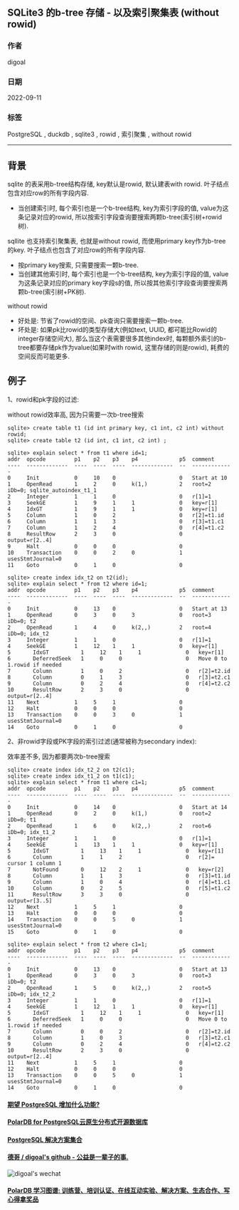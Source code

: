 ## SQLite3 的b-tree 存储 - 以及索引聚集表 (without rowid)       
                                              
### 作者                                              
digoal                                 
                                              
### 日期                                              
2022-09-11                                              
                                              
### 标签                                              
PostgreSQL , duckdb , sqlite3 , rowid , 索引聚集 , without rowid                 
                                  
----                                              
                                              
## 背景     
sqlite 的表采用b-tree结构存储, key默认是rowid, 默认建表with rowid.  叶子结点包含对应row的所有字段内容.   
- 当创建索引时, 每个索引也是一个b-tree结构, key为索引字段的值, value为这条记录对应的rowid, 所以按索引字段查询要搜索两颗b-tree(索引树+rowid树).  
  
sqllite 也支持索引聚集表, 也就是without rowid, 而使用primary key作为b-tree的key. 叶子结点也包含了对应row的所有字段内容.   
- 按primary key搜索, 只需要搜索一颗b-tree.   
- 当创建其他索引时, 每个索引也是一个b-tree结构, key为索引字段的值, value为这条记录对应的primary key字段s的值, 所以按其他索引字段查询要搜索两颗b-tree(索引树+PK树).  
  
without rowid  
- 好处是: 节省了rowid的空间、pk查询只需要搜索一颗b-tree.   
- 坏处是: 如果pk比rowid的类型存储大(例如text, UUID, 都可能比Rowid的integer存储空间大), 那么当这个表需要很多其他index时, 每颗额外索引的b-tree都要存储pk作为value(如果时with rowid, 这里存储的则是rowid), 耗费的空间反而可能更多.   
  
## 例子  
1、rowid和pk字段的过滤:  
  
without rowid效率高, 因为只需要一次b-tree搜索  
  
```  
sqlite> create table t1 (id int primary key, c1 int, c2 int) without rowid;  
sqlite> create table t2 (id int, c1 int, c2 int) ;  
  
sqlite> explain select * from t1 where id=1;  
addr  opcode         p1    p2    p3    p4             p5  comment        
----  -------------  ----  ----  ----  -------------  --  -------------  
0     Init           0     10    0                    0   Start at 10  
1     OpenRead       1     2     0     k(1,)          2   root=2 iDb=0; sqlite_autoindex_t1_1  
2     Integer        1     1     0                    0   r[1]=1  
3     SeekGE         1     9     1     1              0   key=r[1]  
4     IdxGT          1     9     1     1              0   key=r[1]  
5     Column         1     0     2                    0   r[2]=t1.id  
6     Column         1     1     3                    0   r[3]=t1.c1  
7     Column         1     2     4                    0   r[4]=t1.c2  
8     ResultRow      2     3     0                    0   output=r[2..4]  
9     Halt           0     0     0                    0     
10    Transaction    0     0     2     0              1   usesStmtJournal=0  
11    Goto           0     1     0                    0     
  
sqlite> create index idx_t2 on t2(id);  
sqlite> explain select * from t2 where id=1;  
addr  opcode         p1    p2    p3    p4             p5  comment        
----  -------------  ----  ----  ----  -------------  --  -------------  
0     Init           0     13    0                    0   Start at 13  
1     OpenRead       0     3     0     3              0   root=3 iDb=0; t2  
2     OpenRead       1     4     0     k(2,,)         2   root=4 iDb=0; idx_t2  
3     Integer        1     1     0                    0   r[1]=1  
4     SeekGE         1     12    1     1              0   key=r[1]  
5       IdxGT          1     12    1     1              0   key=r[1]  
6       DeferredSeek   1     0     0                    0   Move 0 to 1.rowid if needed  
7       Column         1     0     2                    0   r[2]=t2.id  
8       Column         0     1     3                    0   r[3]=t2.c1  
9       Column         0     2     4                    0   r[4]=t2.c2  
10      ResultRow      2     3     0                    0   output=r[2..4]  
11    Next           1     5     1                    0     
12    Halt           0     0     0                    0     
13    Transaction    0     0     3     0              1   usesStmtJournal=0  
14    Goto           0     1     0                    0   
```  
  
2、非rowid字段或PK字段的索引过滤(通常被称为secondary index):  
  
效率差不多, 因为都要两次b-tree搜索  
  
```  
sqlite> create index idx_t2_2 on t2(c1);  
sqlite> create index idx_t1_2 on t1(c1);  
sqlite> explain select * from t1 where c1=1;  
addr  opcode         p1    p2    p3    p4             p5  comment        
----  -------------  ----  ----  ----  -------------  --  -------------  
0     Init           0     14    0                    0   Start at 14  
1     OpenRead       0     2     0     k(1,)          0   root=2 iDb=0; t1  
2     OpenRead       1     6     0     k(2,,)         2   root=6 iDb=0; idx_t1_2  
3     Integer        1     1     0                    0   r[1]=1  
4     SeekGE         1     13    1     1              0   key=r[1]  
5       IdxGT          1     13    1     1              0   key=r[1]  
6       Column         1     1     2                    0   r[2]= cursor 1 column 1  
7       NotFound       0     12    2     1              0   key=r[2]  
8       Column         1     1     3                    0   r[3]=t1.id  
9       Column         1     0     4                    0   r[4]=t1.c1  
10      Column         0     2     5                    0   r[5]=t1.c2  
11      ResultRow      3     3     0                    0   output=r[3..5]  
12    Next           1     5     1                    0     
13    Halt           0     0     0                    0     
14    Transaction    0     0     5     0              1   usesStmtJournal=0  
15    Goto           0     1     0                    0     
  
sqlite> explain select * from t2 where c1=1;  
addr  opcode         p1    p2    p3    p4             p5  comment        
----  -------------  ----  ----  ----  -------------  --  -------------  
0     Init           0     13    0                    0   Start at 13  
1     OpenRead       0     3     0     3              0   root=3 iDb=0; t2  
2     OpenRead       1     5     0     k(2,,)         2   root=5 iDb=0; idx_t2_2  
3     Integer        1     1     0                    0   r[1]=1  
4     SeekGE         1     12    1     1              0   key=r[1]  
5       IdxGT          1     12    1     1              0   key=r[1]  
6       DeferredSeek   1     0     0                    0   Move 0 to 1.rowid if needed  
7       Column         0     0     2                    0   r[2]=t2.id  
8       Column         1     0     3                    0   r[3]=t2.c1  
9       Column         0     2     4                    0   r[4]=t2.c2  
10      ResultRow      2     3     0                    0   output=r[2..4]  
11    Next           1     5     1                    0     
12    Halt           0     0     0                    0     
13    Transaction    0     0     5     0              1   usesStmtJournal=0  
14    Goto           0     1     0                    0     
```  
  
  
#### [期望 PostgreSQL 增加什么功能?](https://github.com/digoal/blog/issues/76 "269ac3d1c492e938c0191101c7238216")
  
  
#### [PolarDB for PostgreSQL云原生分布式开源数据库](https://github.com/ApsaraDB/PolarDB-for-PostgreSQL "57258f76c37864c6e6d23383d05714ea")
  
  
#### [PostgreSQL 解决方案集合](https://yq.aliyun.com/topic/118 "40cff096e9ed7122c512b35d8561d9c8")
  
  
#### [德哥 / digoal's github - 公益是一辈子的事.](https://github.com/digoal/blog/blob/master/README.md "22709685feb7cab07d30f30387f0a9ae")
  
  
![digoal's wechat](../pic/digoal_weixin.jpg "f7ad92eeba24523fd47a6e1a0e691b59")
  
  
#### [PolarDB 学习图谱: 训练营、培训认证、在线互动实验、解决方案、生态合作、写心得拿奖品](https://www.aliyun.com/database/openpolardb/activity "8642f60e04ed0c814bf9cb9677976bd4")
  
